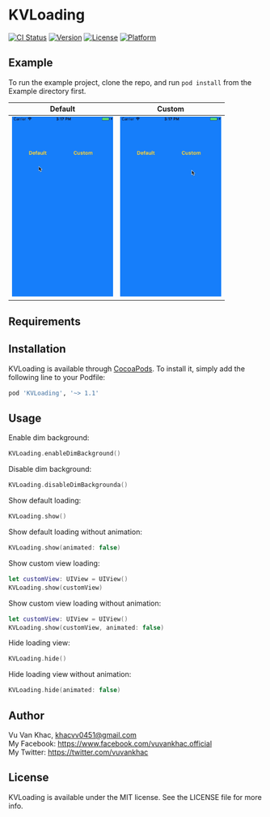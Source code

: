 # KVLoading

[![CI Status](http://img.shields.io/travis/vuvankhac/KVLoading.svg?style=flat)](https://travis-ci.org/vuvankhac/KVLoading)
[![Version](https://img.shields.io/cocoapods/v/KVLoading.svg?style=flat)](http://cocoapods.org/pods/KVLoading)
[![License](https://img.shields.io/cocoapods/l/KVLoading.svg?style=flat)](http://cocoapods.org/pods/KVLoading)
[![Platform](https://img.shields.io/cocoapods/p/KVLoading.svg?style=flat)](http://cocoapods.org/pods/KVLoading)

## Example

To run the example project, clone the repo, and run `pod install` from the Example directory first.

| Default | Custom |
| --- | --- |
| <img src="Screenshots/KVLoading-default.gif" width="200px" height="355.5px" /> | <img src="Screenshots/KVLoading-custom.gif" width="200px" height="355.5px" /> |

## Requirements

## Installation

KVLoading is available through [CocoaPods](http://cocoapods.org). To install
it, simply add the following line to your Podfile:

```ruby
pod 'KVLoading', '~> 1.1'
```

## Usage

Enable dim background:
```swift
KVLoading.enableDimBackground()
```

Disable dim background:
```swift
KVLoading.disableDimBackgrounda()
```

Show default loading:
```swift
KVLoading.show()
```

Show default loading without animation:
```swift
KVLoading.show(animated: false)
```

Show custom view loading:
```swift
let customView: UIView = UIView()
KVLoading.show(customView)
```

Show custom view loading without animation:
```swift
let customView: UIView = UIView()
KVLoading.show(customView, animated: false)
```

Hide loading view:
```swift
KVLoading.hide()
```

Hide loading view without animation:
```swift
KVLoading.hide(animated: false)
```

## Author

Vu Van Khac, khacvv0451@gmail.com <br />
My Facebook: https://www.facebook.com/vuvankhac.official  <br />
My Twitter: https://twitter.com/vuvankhac  <br />

## License

KVLoading is available under the MIT license. See the LICENSE file for more info.
